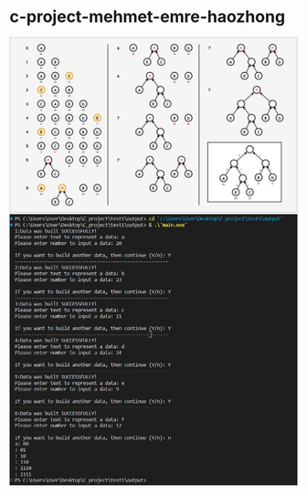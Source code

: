 # c-project-mehmet-emre-haozhong

![Process](/img/Huffman_Coding.png)
![Process](/img/Screenshot.png)
